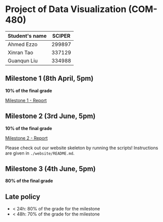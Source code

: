 # Project of Data Visualization (COM-480)

| Student's name | SCIPER |
| -------------- | ------ |
| Ahmed Ezzo | 299897 |
| Xinran Tao | 337129 |
| Guanqun Liu | 334988 |

## Milestone 1 (8th April, 5pm)

**10% of the final grade**

[Milestone 1 - Report](milestones/milestone_1.pdf)

## Milestone 2 (3rd June, 5pm)

**10% of the final grade**

[Milestone 2 - Report](milestones/milestone_2.pdf)

Please check out our website skeleton by running the scripts! 
Instructions are given in `./website/README.md`.

## Milestone 3 (4th June, 5pm)

**80% of the final grade**



## Late policy

- < 24h: 80% of the grade for the milestone
- < 48h: 70% of the grade for the milestone
